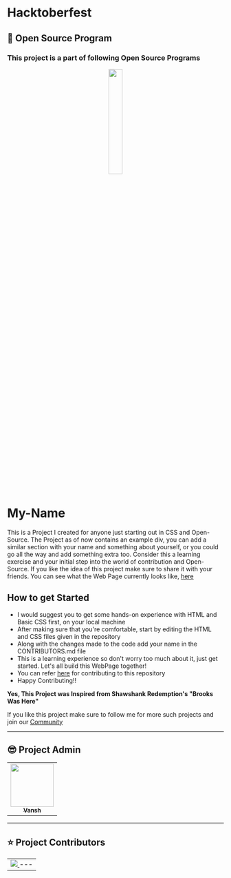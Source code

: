 # Hacktoberfest
 
 ## 📌 Open Source Program

 ### This project is a part of following Open Source Programs

<div align="center">
  <img src="hacktoberfest.ico" width="25%">
</div>

# My-Name
This is a Project I created for anyone just starting out in CSS and Open-Source. The Project as of now contains an example div, you can add a similar section with your name and something about yourself, or you could go all the way and add something extra too. Consider this a learning exercise and your initial step into the world of contribution and Open-Source. If you like the idea of this project make sure to share it with your friends. You can see what the Web Page currently looks like, [here](https://vansh-goel.github.io/My-Name/)

## How to get Started
- I would suggest you to get some hands-on experience with HTML and Basic CSS first, on your local machine
- After making sure that you're comfortable, start by editing the HTML and CSS files given in the repository 
- Along with the changes made to the code add your name in the CONTRIBUTORS.md file
- This is a learning experience so don't worry too much about it, just get started. Let's all build this WebPage together!
- You can refer [here](https://github.com/vansh-goel/My-Name/blob/main/CONTRIBUTING.md) for contributing to this repository 
- Happy Contributing!!

**Yes, This Project was Inspired from Shawshank Redemption's "Brooks Was Here"**

If you like this project make sure to follow me for more such projects and join our [Community](https://discord.com/invite/j7WnBsZFPt)


---
## 😎 Project Admin

<table>
  <tr>
<td align="center"><a href="https://github.com/vansh-goel"><img src="https://avatars.githubusercontent.com/u/62180044?v=4" width="100px;" alt=""/><br /><sub><b>Vansh</b></sub></a></td>
  </tr>
</table>

---
## ⭐ Project Contributors 
<table align="center">
<tr>
<td>
<a href="https://github.com/kevinRapahel" align="center">
  <img src="https://avatars.githubusercontent.com/u/97072993?s=400&u=adcc97d35a9c099217928e197e5898744a7b4dfd&v=4" /> 
</a>
---
